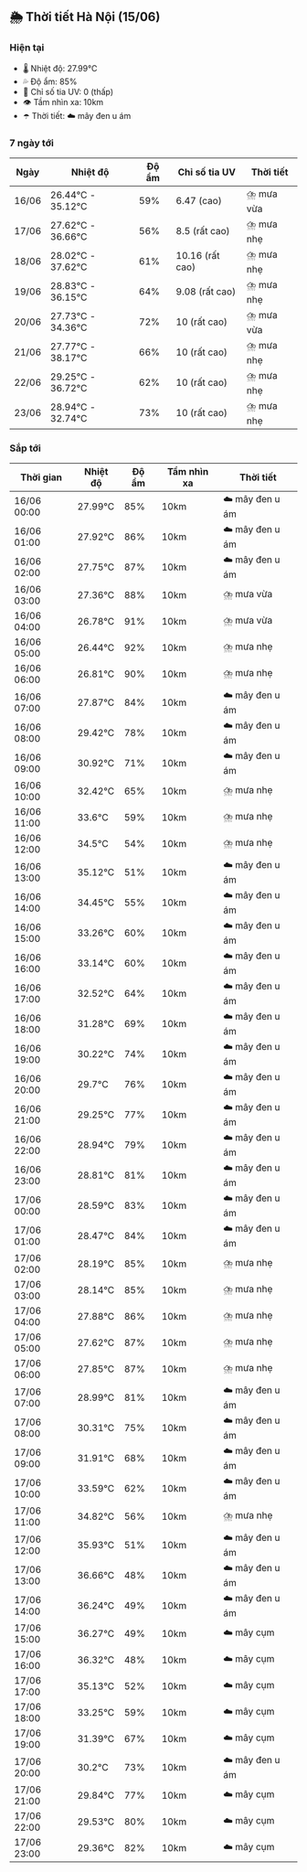 ## 🌦️ Thời tiết Hà Nội (15/06)

### Hiện tại

- 🌡️ Nhiệt độ: 27.99℃
- 💦 Độ ẩm: 85%
- 🌟 Chỉ số tia UV: 0 (thấp)
- 👁️ Tầm nhìn xa: 10km
- ☂️ Thời tiết: ☁️ mây đen u ám

### 7 ngày tới

| Ngày | Nhiệt độ | Độ ẩm | Chỉ số tia UV | Thời tiết |
| --- | --- | --- | --- | --- |
| 16/06 | 26.44℃ - 35.12℃ | 59% | 6.47 (cao) | ⛈️ mưa vừa |
| 17/06 | 27.62℃ - 36.66℃ | 56% | 8.5 (rất cao) | ⛈️ mưa nhẹ |
| 18/06 | 28.02℃ - 37.62℃ | 61% | 10.16 (rất cao) | ⛈️ mưa nhẹ |
| 19/06 | 28.83℃ - 36.15℃ | 64% | 9.08 (rất cao) | ⛈️ mưa nhẹ |
| 20/06 | 27.73℃ - 34.36℃ | 72% | 10 (rất cao) | ⛈️ mưa vừa |
| 21/06 | 27.77℃ - 38.17℃ | 66% | 10 (rất cao) | ⛈️ mưa nhẹ |
| 22/06 | 29.25℃ - 36.72℃ | 62% | 10 (rất cao) | ⛈️ mưa nhẹ |
| 23/06 | 28.94℃ - 32.74℃ | 73% | 10 (rất cao) | ⛈️ mưa nhẹ |

### Sắp tới

| Thời gian | Nhiệt độ | Độ ẩm | Tầm nhìn xa | Thời tiết |
| --- | --- | --- | --- | --- |
| 16/06 00:00 | 27.99℃ | 85% | 10km | ☁️ mây đen u ám |
| 16/06 01:00 | 27.92℃ | 86% | 10km | ☁️ mây đen u ám |
| 16/06 02:00 | 27.75℃ | 87% | 10km | ☁️ mây đen u ám |
| 16/06 03:00 | 27.36℃ | 88% | 10km | ⛈️ mưa vừa |
| 16/06 04:00 | 26.78℃ | 91% | 10km | ⛈️ mưa vừa |
| 16/06 05:00 | 26.44℃ | 92% | 10km | ⛈️ mưa nhẹ |
| 16/06 06:00 | 26.81℃ | 90% | 10km | ⛈️ mưa nhẹ |
| 16/06 07:00 | 27.87℃ | 84% | 10km | ☁️ mây đen u ám |
| 16/06 08:00 | 29.42℃ | 78% | 10km | ☁️ mây đen u ám |
| 16/06 09:00 | 30.92℃ | 71% | 10km | ☁️ mây đen u ám |
| 16/06 10:00 | 32.42℃ | 65% | 10km | ⛈️ mưa nhẹ |
| 16/06 11:00 | 33.6℃ | 59% | 10km | ⛈️ mưa nhẹ |
| 16/06 12:00 | 34.5℃ | 54% | 10km | ⛈️ mưa nhẹ |
| 16/06 13:00 | 35.12℃ | 51% | 10km | ☁️ mây đen u ám |
| 16/06 14:00 | 34.45℃ | 55% | 10km | ☁️ mây đen u ám |
| 16/06 15:00 | 33.26℃ | 60% | 10km | ☁️ mây đen u ám |
| 16/06 16:00 | 33.14℃ | 60% | 10km | ☁️ mây đen u ám |
| 16/06 17:00 | 32.52℃ | 64% | 10km | ☁️ mây đen u ám |
| 16/06 18:00 | 31.28℃ | 69% | 10km | ☁️ mây đen u ám |
| 16/06 19:00 | 30.22℃ | 74% | 10km | ☁️ mây đen u ám |
| 16/06 20:00 | 29.7℃ | 76% | 10km | ☁️ mây đen u ám |
| 16/06 21:00 | 29.25℃ | 77% | 10km | ☁️ mây đen u ám |
| 16/06 22:00 | 28.94℃ | 79% | 10km | ☁️ mây đen u ám |
| 16/06 23:00 | 28.81℃ | 81% | 10km | ☁️ mây đen u ám |
| 17/06 00:00 | 28.59℃ | 83% | 10km | ☁️ mây đen u ám |
| 17/06 01:00 | 28.47℃ | 84% | 10km | ☁️ mây đen u ám |
| 17/06 02:00 | 28.19℃ | 85% | 10km | ⛈️ mưa nhẹ |
| 17/06 03:00 | 28.14℃ | 85% | 10km | ⛈️ mưa nhẹ |
| 17/06 04:00 | 27.88℃ | 86% | 10km | ⛈️ mưa nhẹ |
| 17/06 05:00 | 27.62℃ | 87% | 10km | ⛈️ mưa nhẹ |
| 17/06 06:00 | 27.85℃ | 87% | 10km | ⛈️ mưa nhẹ |
| 17/06 07:00 | 28.99℃ | 81% | 10km | ☁️ mây đen u ám |
| 17/06 08:00 | 30.31℃ | 75% | 10km | ☁️ mây đen u ám |
| 17/06 09:00 | 31.91℃ | 68% | 10km | ☁️ mây đen u ám |
| 17/06 10:00 | 33.59℃ | 62% | 10km | ☁️ mây đen u ám |
| 17/06 11:00 | 34.82℃ | 56% | 10km | ⛈️ mưa nhẹ |
| 17/06 12:00 | 35.93℃ | 51% | 10km | ☁️ mây đen u ám |
| 17/06 13:00 | 36.66℃ | 48% | 10km | ☁️ mây đen u ám |
| 17/06 14:00 | 36.24℃ | 49% | 10km | ☁️ mây đen u ám |
| 17/06 15:00 | 36.27℃ | 49% | 10km | ☁️ mây cụm |
| 17/06 16:00 | 36.32℃ | 48% | 10km | ☁️ mây cụm |
| 17/06 17:00 | 35.13℃ | 52% | 10km | ☁️ mây cụm |
| 17/06 18:00 | 33.25℃ | 59% | 10km | ☁️ mây cụm |
| 17/06 19:00 | 31.39℃ | 67% | 10km | ☁️ mây cụm |
| 17/06 20:00 | 30.2℃ | 73% | 10km | ☁️ mây đen u ám |
| 17/06 21:00 | 29.84℃ | 77% | 10km | ☁️ mây cụm |
| 17/06 22:00 | 29.53℃ | 80% | 10km | ☁️ mây cụm |
| 17/06 23:00 | 29.36℃ | 82% | 10km | ☁️ mây cụm |
